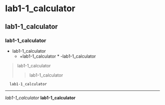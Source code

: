 # lab1-1_calculator
## lab1-1_calculator
### lab1-1_calculator
* lab1-1_calculator
    *    +lab1-1_calculator
        *       -lab1-1_calculator

>lab1-1_calculator
>>lab1-1_calculator

      lab1-1_calculator

<hr/>

_lab1-1_calculator_
__lab1-1_calculator__

